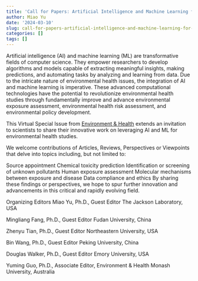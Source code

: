 ```yaml
---
title: 'Call for Papers: Artificial Intelligence and Machine Learning for Environmental & Health'
author: Miao Yu
date: '2024-03-10'
slug: call-for-papers-artificial-intelligence-and-machine-learning-for-environmental-health
categories: []
tags: []
---
```


Artificial intelligence (AI) and machine learning (ML) are transformative fields of computer science. They empower researchers to develop algorithms and models capable of extracting meaningful insights, making predictions, and automating tasks by analyzing and learning from data. Due to the intricate nature of environmental health issues, the integration of AI and machine learning is imperative. These advanced computational technologies have the potential to revolutionize environmental health studies through fundamentally improve and advance environmental exposure assessment, environmental health risk assessment, and environmental policy development.

This Virtual Special Issue from [Environment & Health](https://pubs.acs.org/journal/ehnea2) extends an invitation to scientists to share their innovative work on leveraging AI and ML for environmental health studies.

We welcome contributions of Articles, Reviews, Perspectives or Viewpoints that delve into topics including, but not limited to:

Source appointment
Chemical toxicity prediction
Identification or screening of unknown pollutants
Human exposure assessment
Molecular mechanisms between exposure and disease
Data compliance and ethics
By sharing these findings or perspectives, we hope to spur further innovation and advancements in this critical and rapidly evolving field.

Organizing Editors
Miao Yu, Ph.D., Guest Editor
The Jackson Laboratory, USA

Mingliang Fang, Ph.D., Guest Editor
Fudan University, China

Zhenyu Tian, Ph.D., Guest Editor
Northeastern University, USA

Bin Wang, Ph.D., Guest Editor
Peking University, China

Douglas Walker, Ph.D., Guest Editor
Emory University, USA

Yuming Guo, Ph.D., Associate Editor, Environment & Health
Monash University, Australia
